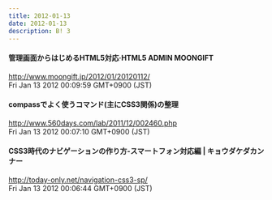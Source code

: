 ```yaml
---
title: 2012-01-13
date: 2012-01-13
description: B! 3
---
```


#### 管理画面からはじめるHTML5対応·HTML5 ADMIN MOONGIFT
http://www.moongift.jp/2012/01/20120112/<br>
Fri Jan 13 2012 00:09:59 GMT+0900 (JST)<br>


#### compassでよく使うコマンド(主にCSS3関係)の整理
http://www.560days.com/lab/2011/12/002460.php<br>
Fri Jan 13 2012 00:07:10 GMT+0900 (JST)<br>


#### CSS3時代のナビゲーションの作り方-スマートフォン対応編 | キョウダケダカンナー
http://today-only.net/navigation-css3-sp/<br>
Fri Jan 13 2012 00:06:44 GMT+0900 (JST)<br>


